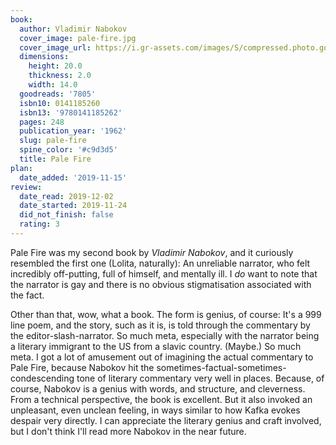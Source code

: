 ```yaml
---
book:
  author: Vladimir Nabokov
  cover_image: pale-fire.jpg
  cover_image_url: https://i.gr-assets.com/images/S/compressed.photo.goodreads.com/books/1388155863l/7805._SX98_.jpg
  dimensions:
    height: 20.0
    thickness: 2.0
    width: 14.0
  goodreads: '7805'
  isbn10: 0141185260
  isbn13: '9780141185262'
  pages: 248
  publication_year: '1962'
  slug: pale-fire
  spine_color: '#c9d3d5'
  title: Pale Fire
plan:
  date_added: '2019-11-15'
review:
  date_read: 2019-12-02
  date_started: 2019-11-24
  did_not_finish: false
  rating: 3
---
```


Pale Fire was my second book by *Vladimir Nabokov*, and it curiously resembled the first one (Lolita, naturally): An unreliable narrator, who felt incredibly off-putting, full of himself, and mentally ill. I *do* want to note that the narrator is gay and there is no obvious stigmatisation associated with the fact.

Other than that, wow, what a book. The form is genius, of course: It's a 999 line poem, and the story, such as it is, is told through the commentary by the editor-slash-narrator. So much meta, especially with the narrator being a literary immigrant to the US from a slavic country. (Maybe.) So much meta.
I got a lot of amusement out of imagining the actual commentary to Pale Fire, because Nabokov hit the sometimes-factual-sometimes-condescending tone of literary commentary very well in places. Because, of course, Nabokov is a genius with words, and structure, and cleverness. From a technical perspective, the book is excellent. But it also invoked an unpleasant, even unclean feeling, in ways similar to how Kafka evokes despair very directly. I can appreciate the literary genius and craft involved, but I don't think I'll read more Nabokov in the near future.
